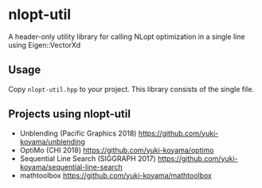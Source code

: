 # nlopt-util

A header-only utility library for calling NLopt optimization in a single line using Eigen::VectorXd

## Usage

Copy `nlopt-util.hpp` to your project. This library consists of the single file.

## Projects using nlopt-util

- Unblending (Pacific Graphics 2018) <https://github.com/yuki-koyama/unblending>
- OptiMo (CHI 2018) <https://github.com/yuki-koyama/optimo>
- Sequential Line Search (SIGGRAPH 2017) <https://github.com/yuki-koyama/sequential-line-search>
- mathtoolbox <https://github.com/yuki-koyama/mathtoolbox>
